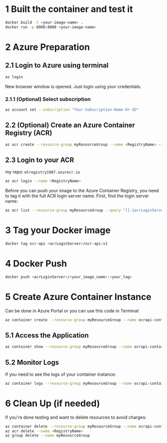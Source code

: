 # 1 Built the container and test it
```bash
docker build -t <your-image-name> .
docker run -p 8000:8000 <your-image-name>
```

# 2 Azure Preparation

## 2.1 Login to Azure using terminal
```bash
az login
```
New browser window is opened. Just login using your credentials.

### 2.1.1 (Optional) Select subscription
```bash
az account set --subscription "Your-Subscription-Name-Or-ID"
```

## 2.2 (Optional) Create an Azure Container Registry (ACR)
```bash
az acr create --resource-group myResourceGroup --name <RegistryName> --sku Basic
```

## 2.3 Login to your ACR

my repo: `mlregistry1987.azurecr.io`

```bash
az acr login --name <RegistryName>
```

Before you can push your image to the Azure Container Registry, you need to tag it with the full ACR login server name. First, find the login server name:
```bash
az acr list --resource-group myResourceGroup --query "[].{acrLoginServer:loginServer}" --output table
```

# 3 Tag your Docker image
```bash
docker tag ocr-api <acrLoginServer>/ocr-api:v1
```


# 4 Docker Push
```bash
docker push <acrLoginServer>/<your_image_name>:<your_tag>
```

# 5 Create Azure Container Instance
Can be done in Azure Portal or you can use this code in Terminal:

```bash
az container create --resource-group myResourceGroup --name ocrapi-container --image <acrLoginServer>/ocr-api:v1 --cpu 1 --memory 1Gi --registry-login-server <acrLoginServer> --registry-username <acrUsername> --registry-password <acrPassword> --dns-name-label ocrapi-yoursubdomain --ports 8000
```


## 5.1 Access the Application
```bash
az container show --resource-group myResourceGroup --name ocrapi-container --query "{FQDN:ipAddress.fqdn}" --out table
```


## 5.2 Monitor Logs
If you need to see the logs of your container instance:
```bash
az container logs --resource-group myResourceGroup --name ocrapi-container

```

# 6 Clean Up (if needed)
If you're done testing and want to delete resources to avoid charges:
```bash
az container delete --resource-group myResourceGroup --name ocrapi-container
az acr delete --name <RegistryName>
az group delete --name myResourceGroup
```
